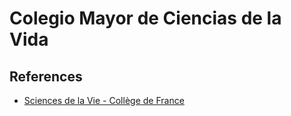 # Colegio Mayor de Ciencias de la Vida

## References

- [Sciences de la Vie - Collège de France](https://www.youtube.com/@Sciences-de-la-vie-CdF)